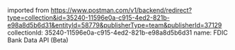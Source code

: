 imported from https://www.postman.com/v1/backend/redirect?type=collection&id=35240-11596e0a-c915-4ed2-821b-e98a8d5b6d31&entityId=58779&publisherType=team&publisherId=37129
collectionId: 35240-11596e0a-c915-4ed2-821b-e98a8d5b6d31
name: FDIC Bank Data API (Beta)